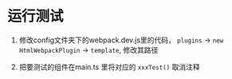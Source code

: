 # 运行测试

1. 修改config文件夹下的webpack.dev.js里的代码， `plugins` ->  `new HtmlWebpackPlugin` -> `template`,
修改其路径

2. 把要测试的组件在main.ts 里将对应的 `xxxTest()` 取消注释
